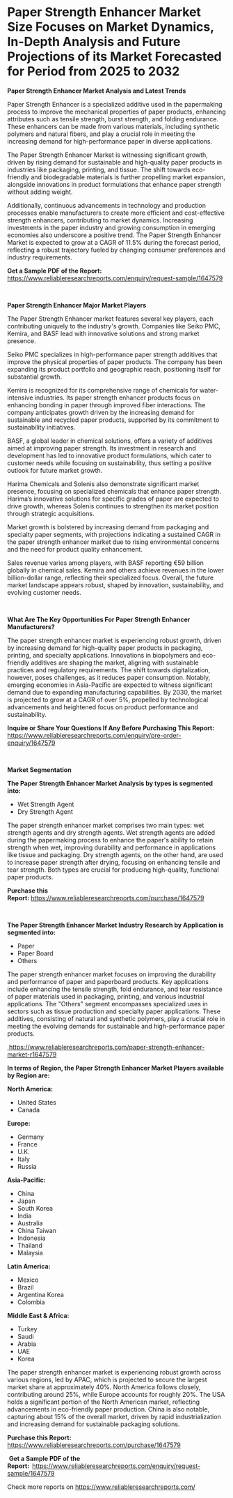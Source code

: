 <p><h1>Paper Strength Enhancer Market Size Focuses on Market Dynamics, In-Depth Analysis and Future Projections of its Market Forecasted for Period from 2025 to 2032</h1></p><p><strong>Paper Strength Enhancer Market Analysis and Latest Trends</strong></p>
<p><p>Paper Strength Enhancer is a specialized additive used in the papermaking process to improve the mechanical properties of paper products, enhancing attributes such as tensile strength, burst strength, and folding endurance. These enhancers can be made from various materials, including synthetic polymers and natural fibers, and play a crucial role in meeting the increasing demand for high-performance paper in diverse applications.</p><p>The Paper Strength Enhancer Market is witnessing significant growth, driven by rising demand for sustainable and high-quality paper products in industries like packaging, printing, and tissue. The shift towards eco-friendly and biodegradable materials is further propelling market expansion, alongside innovations in product formulations that enhance paper strength without adding weight. </p><p>Additionally, continuous advancements in technology and production processes enable manufacturers to create more efficient and cost-effective strength enhancers, contributing to market dynamics. Increasing investments in the paper industry and growing consumption in emerging economies also underscore a positive trend. The Paper Strength Enhancer Market is expected to grow at a CAGR of 11.5% during the forecast period, reflecting a robust trajectory fueled by changing consumer preferences and industry requirements.</p></p>
<p><strong>Get a Sample PDF of the Report:&nbsp;</strong> <a href="https://www.reliableresearchreports.com/enquiry/request-sample/1647579?utm_campaign=2267&utm_medium=2&utm_source=Github&utm_content=ia&utm_term=29032025&utm_id=paper-strength-enhancer">https://www.reliableresearchreports.com/enquiry/request-sample/1647579</a></p>
<p>&nbsp;</p>
<p><strong>Paper Strength Enhancer Major Market Players</strong></p>
<p><p>The Paper Strength Enhancer market features several key players, each contributing uniquely to the industry's growth. Companies like Seiko PMC, Kemira, and BASF lead with innovative solutions and strong market presence.</p><p>Seiko PMC specializes in high-performance paper strength additives that improve the physical properties of paper products. The company has been expanding its product portfolio and geographic reach, positioning itself for substantial growth.</p><p>Kemira is recognized for its comprehensive range of chemicals for water-intensive industries. Its paper strength enhancer products focus on enhancing bonding in paper through improved fiber interactions. The company anticipates growth driven by the increasing demand for sustainable and recycled paper products, supported by its commitment to sustainability initiatives.</p><p>BASF, a global leader in chemical solutions, offers a variety of additives aimed at improving paper strength. Its investment in research and development has led to innovative product formulations, which cater to customer needs while focusing on sustainability, thus setting a positive outlook for future market growth.</p><p>Harima Chemicals and Solenis also demonstrate significant market presence, focusing on specialized chemicals that enhance paper strength. Harima’s innovative solutions for specific grades of paper are expected to drive growth, whereas Solenis continues to strengthen its market position through strategic acquisitions.</p><p>Market growth is bolstered by increasing demand from packaging and specialty paper segments, with projections indicating a sustained CAGR in the paper strength enhancer market due to rising environmental concerns and the need for product quality enhancement.</p><p>Sales revenue varies among players, with BASF reporting €59 billion globally in chemical sales. Kemira and others achieve revenues in the lower billion-dollar range, reflecting their specialized focus. Overall, the future market landscape appears robust, shaped by innovation, sustainability, and evolving customer needs.</p></p>
<p>&nbsp;</p>
<p><strong>What Are The Key Opportunities For Paper Strength Enhancer Manufacturers?</strong></p>
<p><p>The paper strength enhancer market is experiencing robust growth, driven by increasing demand for high-quality paper products in packaging, printing, and specialty applications. Innovations in biopolymers and eco-friendly additives are shaping the market, aligning with sustainable practices and regulatory requirements. The shift towards digitalization, however, poses challenges, as it reduces paper consumption. Notably, emerging economies in Asia-Pacific are expected to witness significant demand due to expanding manufacturing capabilities. By 2030, the market is projected to grow at a CAGR of over 5%, propelled by technological advancements and heightened focus on product performance and sustainability.</p></p>
<p><strong>Inquire or Share Your Questions If Any Before Purchasing This Report:</strong> <a href="https://www.reliableresearchreports.com/enquiry/pre-order-enquiry/1647579?utm_campaign=2267&utm_medium=2&utm_source=Github&utm_content=ia&utm_term=29032025&utm_id=paper-strength-enhancer">https://www.reliableresearchreports.com/enquiry/pre-order-enquiry/1647579</a></p>
<p>&nbsp;</p>
<p><strong>Market Segmentation</strong></p>
<p><strong>The Paper Strength Enhancer Market Analysis by types is segmented into:</strong></p>
<p><ul><li>Wet Strength Agent</li><li>Dry Strength Agent</li></ul></p>
<p><p>The paper strength enhancer market comprises two main types: wet strength agents and dry strength agents. Wet strength agents are added during the papermaking process to enhance the paper's ability to retain strength when wet, improving durability and performance in applications like tissue and packaging. Dry strength agents, on the other hand, are used to increase paper strength after drying, focusing on enhancing tensile and tear strength. Both types are crucial for producing high-quality, functional paper products.</p></p>
<p><strong>Purchase this Report:&nbsp;</strong><a href="https://www.reliableresearchreports.com/purchase/1647579?utm_campaign=2267&utm_medium=2&utm_source=Github&utm_content=ia&utm_term=29032025&utm_id=paper-strength-enhancer">https://www.reliableresearchreports.com/purchase/1647579</a></p>
<p>&nbsp;</p>
<p><strong>The Paper Strength Enhancer Market Industry Research by Application is segmented into:</strong></p>
<p><ul><li>Paper</li><li>Paper Board</li><li>Others</li></ul></p>
<p><p>The paper strength enhancer market focuses on improving the durability and performance of paper and paperboard products. Key applications include enhancing the tensile strength, fold endurance, and tear resistance of paper materials used in packaging, printing, and various industrial applications. The "Others" segment encompasses specialized uses in sectors such as tissue production and specialty paper applications. These additives, consisting of natural and synthetic polymers, play a crucial role in meeting the evolving demands for sustainable and high-performance paper products.</p></p>
<p><a href="https://www.reliableresearchreports.com/paper-strength-enhancer-market-r1647579?utm_campaign=2267&utm_medium=2&utm_source=Github&utm_content=ia&utm_term=29032025&utm_id=paper-strength-enhancer">&nbsp;https://www.reliableresearchreports.com/paper-strength-enhancer-market-r1647579</a></p>
<p><strong>In terms of Region, the Paper Strength Enhancer Market Players available by Region are:</strong></p>
<p>
    <p> <strong> North America: </strong>
        <ul>
            <li>United States</li>
            <li>Canada</li>
        </ul>
        </p> 
    <p> <strong> Europe: </strong>
        <ul>
            <li>Germany</li>
            <li>France</li>
            <li>U.K.</li>
            <li>Italy</li>
            <li>Russia</li>
        </ul>
        </p> 
    <p> <strong> Asia-Pacific: </strong>
        <ul>
            <li>China</li>
            <li>Japan</li>
            <li>South Korea</li>
            <li>India</li>
            <li>Australia</li>
            <li>China Taiwan</li>
            <li>Indonesia</li>
            <li>Thailand</li>
            <li>Malaysia</li>
        </ul>
        </p> 
    <p> <strong> Latin America: </strong>
        <ul>
            <li>Mexico</li>
            <li>Brazil</li>
            <li>Argentina Korea</li>
            <li>Colombia</li>
        </ul>
        </p> 
    <p> <strong> Middle East & Africa: </strong>
        <ul>
            <li>Turkey</li>
            <li>Saudi</li>
            <li>Arabia</li>
            <li>UAE</li>
            <li>Korea</li>
        </ul>
    </p>
    </p>
<p><p>The paper strength enhancer market is experiencing robust growth across various regions, led by APAC, which is projected to secure the largest market share at approximately 40%. North America follows closely, contributing around 25%, while Europe accounts for roughly 20%. The USA holds a significant portion of the North American market, reflecting advancements in eco-friendly paper production. China is also notable, capturing about 15% of the overall market, driven by rapid industrialization and increasing demand for sustainable packaging solutions.</p></p>
<p><strong>Purchase this Report: </strong><a href="https://www.reliableresearchreports.com/purchase/1647579?utm_campaign=2267&utm_medium=2&utm_source=Github&utm_content=ia&utm_term=29032025&utm_id=paper-strength-enhancer">https://www.reliableresearchreports.com/purchase/1647579</a></p>
<p>&nbsp;<strong>Get a Sample PDF of the Report:&nbsp;&nbsp;</strong><a href="https://www.reliableresearchreports.com/enquiry/request-sample/1647579?utm_campaign=2267&utm_medium=2&utm_source=Github&utm_content=ia&utm_term=29032025&utm_id=paper-strength-enhancer">https://www.reliableresearchreports.com/enquiry/request-sample/1647579</a></p>
<p><strong></strong></p>
<p>Check more reports on <a href="https://www.reliableresearchreports.com/?utm_campaign=2267&utm_medium=2&utm_source=Github&utm_content=ia&utm_term=29032025&utm_id=paper-strength-enhancer">https://www.reliableresearchreports.com/</a></p>